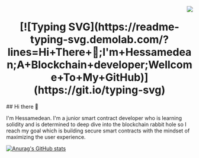 <img align="right" src="https://visitor-badge.laobi.icu/badge?page_id=Hessamedean.Hessamedean"/>


<h1 align="center">
[![Typing SVG](https://readme-typing-svg.demolab.com/?lines=Hi+There+👋;I'm+Hessamedean;A+Blockchain+developer;Wellcome+To+My+GitHub)](https://git.io/typing-svg)
</h1>
## Hi there 👋

I'm Hessamedean. I'm a junior smart contract developer who is learning solidity and is determined to deep dive into the blockchain rabbit hole so I reach my goal which is building secure smart contracts with the mindset of maximizing the user experience. 

[![Anurag's GitHub stats](https://github-readme-stats.vercel.app/api?username=Hessamedean)](https://github.com/anuraghazra/github-readme-stats)

